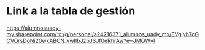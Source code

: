 # Link a la tabla de gestión
https://alumnosuady-my.sharepoint.com/:x:/g/personal/a24216371_alumnos_uady_mx/EVgiyh7cGCVOrsDoNi20wkABCN_vwIIbJzpJSJf0eRhrAw?e=JMQWvI
